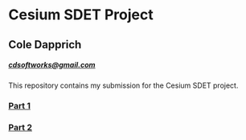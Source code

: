 # Cesium SDET Project
## Cole Dapprich
##### [cdsoftworks@gmail.com](mailto:cdsoftworks@gmail.com)

This repository contains my submission for the Cesium SDET project.

### [Part 1](https://github.com/cdsoftw/cesium-sdet-project/tree/master/dev-in-test)
### [Part 2](https://github.com/cdsoftw/cesium-sdet-project/tree/master/sample-app/Part2.md)
